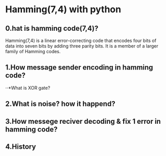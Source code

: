 # Hamming(7,4) with python
## 0.hat is hamming code(7,4)?
 Hamming(7,4) is a linear error-correcting code that encodes four bits of data into seven bits by adding three parity bits. It is a member of a larger family of Hamming codes.
 ## 1.How message sender encoding in hamming code?
 ⋅⋅*What is XOR gate?

 ## 2.What is noise? how it happend?
 ## 3.How messege reciver decoding & fix 1 error in hamming code?
 ## 4.History

